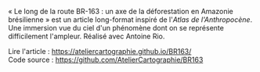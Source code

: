 « Le long de la route BR-163 : un axe de la déforestation en Amazonie brésilienne » est un article long-format inspiré de l'*Atlas de l'Anthropocène*. Une immersion vue du ciel d'un phénomène dont on se représente difficilement l'ampleur.
Réalisé avec Antoine Rio.

Lire l'article : https://ateliercartographie.github.io/BR163/   
Code source : https://github.com/AtelierCartographie/BR163
